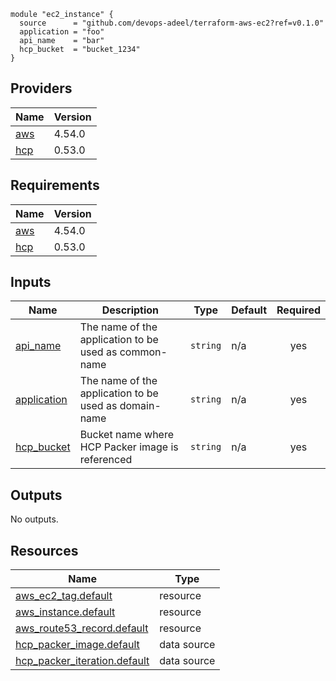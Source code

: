 

```hcl
module "ec2_instance" {
  source      = "github.com/devops-adeel/terraform-aws-ec2?ref=v0.1.0"
  application = "foo"
  api_name    = "bar"
  hcp_bucket  = "bucket_1234"
}
```
## Providers

| Name | Version |
|------|---------|
| <a name="provider_aws"></a> [aws](#provider\_aws) | 4.54.0 |
| <a name="provider_hcp"></a> [hcp](#provider\_hcp) | 0.53.0 |

## Requirements

| Name | Version |
|------|---------|
| <a name="requirement_aws"></a> [aws](#requirement\_aws) | 4.54.0 |
| <a name="requirement_hcp"></a> [hcp](#requirement\_hcp) | 0.53.0 |

## Inputs

| Name | Description | Type | Default | Required |
|------|-------------|------|---------|:--------:|
| <a name="input_api_name"></a> [api\_name](#input\_api\_name) | The name of the application to be used as common-name | `string` | n/a | yes |
| <a name="input_application"></a> [application](#input\_application) | The name of the application to be used as domain-name | `string` | n/a | yes |
| <a name="input_hcp_bucket"></a> [hcp\_bucket](#input\_hcp\_bucket) | Bucket name where HCP Packer image is referenced | `string` | n/a | yes |

## Outputs

No outputs.

## Resources

| Name | Type |
|------|------|
| [aws_ec2_tag.default](https://registry.terraform.io/providers/hashicorp/aws/4.54.0/docs/resources/ec2_tag) | resource |
| [aws_instance.default](https://registry.terraform.io/providers/hashicorp/aws/4.54.0/docs/resources/instance) | resource |
| [aws_route53_record.default](https://registry.terraform.io/providers/hashicorp/aws/4.54.0/docs/resources/route53_record) | resource |
| [hcp_packer_image.default](https://registry.terraform.io/providers/hashicorp/hcp/0.53.0/docs/data-sources/packer_image) | data source |
| [hcp_packer_iteration.default](https://registry.terraform.io/providers/hashicorp/hcp/0.53.0/docs/data-sources/packer_iteration) | data source |


